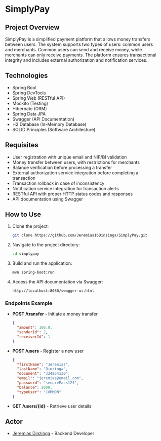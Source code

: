 # SimplyPay

## Project Overview
SimplyPay is a simplified payment platform that allows money transfers between users. The system supports two types of users: common users and merchants. Common users can send and receive money, while merchants can only receive payments. The platform ensures transactional integrity and includes external authorization and notification services.

## Technologies
* Spring Boot
* Spring DevTools
* Spring Web (RESTful API)
* Mockito (Testing)
* Hibernate (ORM)
* Spring Data JPA
* Swagger (API Documentation)
* H2 Database (In-Memory Database)
* SOLID Principles (Software Architecture)

## Requisites
* User registration with unique email and NIF/BI validation
* Money transfer between users, with restrictions for merchants
* Balance verification before processing a transfer
* External authorization service integration before completing a transaction
* Transaction rollback in case of inconsistency
* Notification service integration for transaction alerts
* RESTful API with proper HTTP status codes and responses
* API documentation using Swagger

## How to Use
1. Clone the project:
   ```sh
   git clone https://github.com/Jeremias16Dinzinga/SimplyPay.git
   ```
2. Navigate to the project directory:
   ```sh
   cd simplypay
   ```
3. Build and run the application:
   ```sh
   mvn spring-boot:run
   ```
4. Access the API documentation via Swagger:
   ```
   http://localhost:8080/swagger-ui.html
   ```

### Endpoints Example
* **POST /transfer** - Initiate a money transfer
  ```json
  {
    "amount": 100.0,
    "senderId": 2,
    "receiverId": 1
  }
  ```
* **POST /users** - Register a new user
  ```json
  {
    "firstName": "Jeremias",
    "lastName": "Dinzinga",
    "document": "324264130",
    "email": "jeremias@email.com",
    "password": "securePass123",
    "balance": 2000,
    "typeUser": "COMMON"
  }
  ```
* **GET /users/{id}** - Retrieve user details

## Actor
* [Jeremias Dinzinga](https://www.linkedin.com/in/jeremias-dinzinga-a9867b221/) - Backend Developer

